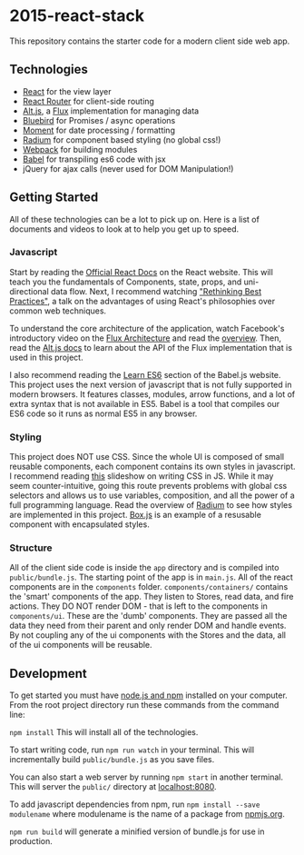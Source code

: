 # 2015-react-stack

This repository contains the starter code for a modern client side web app. 

## Technologies
- [React](http://facebook.github.io/react/) for the view layer
- [React Router](https://github.com/rackt/react-router) for client-side routing
- [Alt.js](https://github.com/goatslacker/alt), a [Flux](http://facebook.github.io/flux/) implementation for managing data 
- [Bluebird](https://github.com/petkaantonov/bluebird) for Promises / async operations
- [Moment](http://momentjs.com/) for date processing / formatting
- [Radium](http://projects.formidablelabs.com/radium/) for component based styling (no global css!)
- [Webpack](http://webpack.github.io/) for building modules
- [Babel](http://babeljs.io/) for transpiling es6 code with jsx
- jQuery for ajax calls (never used for DOM Manipulation!)

## Getting Started

All of these technologies can be a lot to pick up on. Here is a list of documents and videos to look at to help you get up to speed.

### Javascript
  
Start by reading the [Official React Docs](http://facebook.github.io/react/docs/getting-started.html) on the React website. This will teach you the fundamentals of Components, state, props, and uni-directional data flow. Next, I recommend watching ["Rethinking Best Practices"](https://www.youtube.com/watch?v=x7cQ3mrcKaY), a talk on the advantages of using React's philosophies over common web techniques.
  
To understand the core architecture of the application, watch Facebook's introductory video on the [Flux Architecture](http://facebook.github.io/flux/) and read the [overview](http://facebook.github.io/flux/docs/overview.html#content). Then, read the [Alt.js docs](http://alt.js.org/guide/) to learn about the API of the Flux implementation that is used in this project. 

I also recommend reading the [Learn ES6](http://babeljs.io/docs/learn-es2015/) section of the Babel.js website. This project uses the next version of javascript that is not fully supported in modern browsers. It features classes, modules, arrow functions, and a lot of extra syntax that is not available in ES5. Babel is a tool that compiles our ES6 code so it runs as normal ES5 in any browser. 

### Styling

This project does NOT use CSS. Since the whole UI is composed of small reusable components, each component contains its own styles in javascript. I recommend reading [this](https://speakerdeck.com/vjeux/react-css-in-js) slideshow on writing CSS in JS. While it may seem counter-intuitive, going this route prevents problems with global css selectors and allows us to use variables, composition, and all the power of a full programming language. Read the overview of [Radium](http://projects.formidablelabs.com/radium/) to see how styles are implemented in this project. [Box.js](app/components/ui/Box.js) is an example of a resusable component with encapsulated styles.

### Structure

All of the client side code is inside the `app` directory and is compiled into `public/bundle.js`. The starting point of the app is in `main.js`. All of the react components are in the `components` folder. `components/containers/` contains the 'smart' components of the app. They listen to Stores, read data, and fire actions. They DO NOT render DOM - that is left to the components in `components/ui`. These are the 'dumb' components. They are passed all the data they need from their parent and only render DOM and handle events. By not coupling any of the ui components with the Stores and the data, all of the ui components will be reusable.

## Development

To get started you must have [node.js and npm](http://nodejs.org/) installed on
your computer. From the root project directory run these commands from the
command line:

`npm install`
This will install all of the technologies.

To start writing code, run `npm run watch` in your terminal. This will incrementally build `public/bundle.js` as you save files.

You can also start a web server by running `npm start` in another terminal. This will server the `public/` directory at [localhost:8080](http://localhost:8080). 

To add javascript dependencies from npm, run `npm install --save modulename`
where modulename is the name of a package from [npmjs.org](https://www.npmjs.org/).

`npm run build` will generate a minified version of bundle.js for use in production. 

